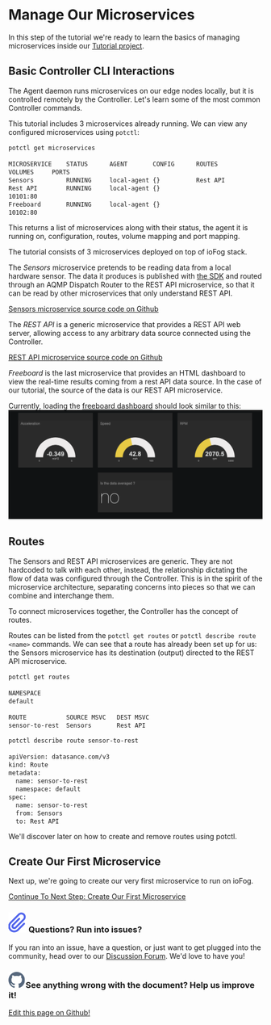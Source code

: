 # Manage Our Microservices

In this step of the tutorial we're ready to learn the basics of managing microservices inside our [Tutorial project](../tutorial/introduction).

## Basic Controller CLI Interactions

The Agent daemon runs microservices on our edge nodes locally, but it is controlled remotely by the Controller. Let's learn some of the most common Controller commands.

This tutorial includes 3 microservices already running. We can view any configured microservices using `potctl`:

```console
potctl get microservices

MICROSERVICE	STATUS		AGENT		CONFIG		ROUTES		VOLUMES		PORTS
Sensors		    RUNNING		local-agent	{}		    Rest API
Rest API	    RUNNING		local-agent	{}						            10101:80
Freeboard	    RUNNING		local-agent	{}						            10102:80
```

This returns a list of microservices along with their status, the agent it is running on, configuration, routes, volume mapping and port mapping.

The tutorial consists of 3 microservices deployed on top of ioFog stack.

The _Sensors_ microservice pretends to be reading data from a local hardware sensor. The data it produces is published with [the SDK](../developing-microservices/sdk) and routed through an AQMP Dispatch Router to the REST API microservice, so that it can be read by other microservices that only understand REST API.

[Sensors microservice source code on Github](https://github.com/eclipse-iofog/example-microservices/tree/master/sensors-data)

The _REST API_ is a generic microservice that provides a REST API web server, allowing access to any arbitrary data source connected using the Controller.

[REST API microservice source code on Github](https://github.com/eclipse-iofog/example-microservices/tree/master/json-rest-api-cors-enabled)

_Freeboard_ is the last microservice that provides an HTML dashboard to view the real-time results coming from a rest API data source. In the case of our tutorial, the source of the data is our REST API microservice.

Currently, loading the [freeboard dashboard](http://localhost:10102/?load=dashboard.json) should look similar to this:
<img src="/images/Freeboard_1.png" />

## Routes

The Sensors and REST API microservices are generic. They are not hardcoded to talk with each other, instead, the relationship dictating the flow of data was configured through the Controller. This is in the spirit of the microservice architecture, separating concerns into pieces so that we can combine and interchange them.

To connect microservices together, the Controller has the concept of routes.

Routes can be listed from the `potctl get routes` or `potctl describe route <name>` commands. We can see that a route has already been set up for us: the Sensors microservice has its destination (output) directed to the REST API microservice.

```console
potctl get routes

NAMESPACE
default

ROUTE           SOURCE MSVC   DEST MSVC
sensor-to-rest  Sensors       Rest API

```

```console
potctl describe route sensor-to-rest

apiVersion: datasance.com/v3
kind: Route
metadata:
  name: sensor-to-rest
  namespace: default
spec:
  name: sensor-to-rest
  from: Sensors
  to: Rest API
```

We'll discover later on how to create and remove routes using potctl.

## Create Our First Microservice

Next up, we're going to create our very first microservice to run on ioFog.

[Continue To Next Step: Create Our First Microservice](../tutorial/create-our-first-microservice-javascript)

<aside class="notifications info">
  <h3><img src="/images/icos/ico-note.svg" alt=""/> Questions? Run into issues?</h3>
  <p>If you ran into an issue, have a question, or just want to get plugged into the community, head over to our <a href="https://discuss.iofog.org/">Discussion Forum</a>. We'd love to have you!</p>
</aside>

<aside class="notifications contribute">
  <h3><img src="/images/icos/ico-github.svg" alt=""/>See anything wrong with the document? Help us improve it!</h3>
  <a href="https://github.com/Datasance/docs.datasance.com/edit/main/docs/tutorial/manage-our-microservices.md"
    target="_blank">
    <p>Edit this page on Github!</p>
  </a>
</aside>
